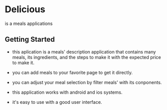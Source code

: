 # Delicious

is a meals applications

## Getting Started

- this aplication is a meals' description application that contains many meals, its ingredients, and the steps to make it with the expected price to make it.

- you can add meals to your favorite page to get it directly.

- you can adjust your meal selection by filter meals' with its conponents.

- this application works with android and ios systems.

- it's easy to use with a good user interface.
